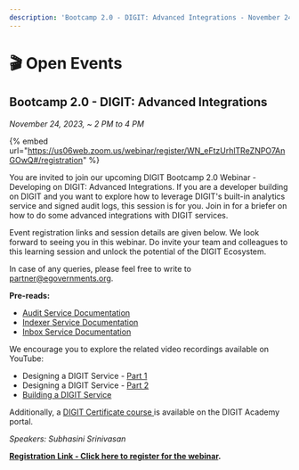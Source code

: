```yaml
---
description: 'Bootcamp 2.0 - DIGIT: Advanced Integrations - November 24, 2023 ~ 2 PM to 4 PM'
---
```


# 🎬 Open Events

## Bootcamp 2.0 - DIGIT: Advanced Integrations

_November 24, 2023, \~ 2 PM to 4 PM_&#x20;

{% embed url="https://us06web.zoom.us/webinar/register/WN_eFtzUrhlTReZNPO7AnGOwQ#/registration" %}

You are invited to join our upcoming DIGIT Bootcamp 2.0 Webinar - Developing on DIGIT: Advanced Integrations. If you are a developer building on DIGIT and you want to explore how to leverage DIGIT's built-in analytics service and signed audit logs, this session is for you. Join in for a briefer on how to do some advanced integrations with DIGIT services.

Event registration links and session details are given below. We look forward to seeing you in this webinar. Do invite your team and colleagues to this learning session and unlock the potential of the DIGIT Ecosystem.

In case of any queries, please feel free to write to [partner@egovernments.org](mailto:partner@egovernments.org).                                                                                                                                                                                                                                                                         &#x20;

**Pre-reads:**

* [Audit Service Documentation](https://core.digit.org/platform/core-services/audit-service)
* [Indexer Service Documentation](https://core.digit.org/platform/core-services/indexer-service)
* [Inbox Service Documentation](https://core.digit.org/platform/core-services/audit-service)

We encourage you to explore the related video recordings available on YouTube:

* Designing a DIGIT Service - [Part 1](https://www.youtube.com/watch?v=Zoixo3UXgso\&list=PLyQ2-xBpWNe5FAXPuSz\_RcQi\_0e8F\_X4N\&index=1\&pp=iAQB)
* Designing a DIGIT Service - [Part 2](https://www.youtube.com/watch?v=6r8s96nujqo\&list=PLyQ2-xBpWNe62xg\_TO0AJ4kONKXIYQ2wo\&index=1\&pp=iAQB)
* [Building a DIGIT Service](https://www.youtube.com/watch?v=Xut7-Sa1BDg\&list=PLyQ2-xBpWNe5FAXPuSz\_RcQi\_0e8F\_X4N\&index=3\&pp=iAQB)

Additionally, a [DIGIT Certificate course ](https://academy.digit.org/courses/develop-with-digit/)is available on the DIGIT Academy portal.

_Speakers: Subhasini Srinivasan_

[**Registration Link - Click here to register for the webinar**](https://us06web.zoom.us/webinar/register/WN\_eFtzUrhlTReZNPO7AnGOwQ#/registration)**.**
